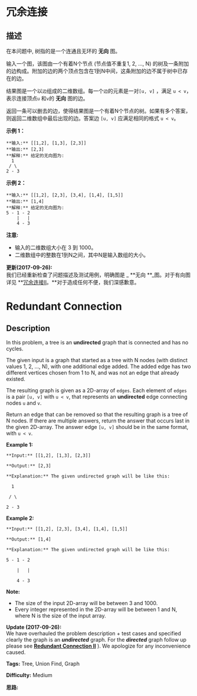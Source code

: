 # 冗余连接

## 描述

在本问题中, 树指的是一个连通且无环的 **无向** 图。

输入一个图，该图由一个有着N个节点 (节点值不重复1, 2, ..., N) 的树及一条附加的边构成。附加的边的两个顶点包含在1到N中间，这条附加的边不属于树中已存在的边。

结果图是一个以`边`组成的二维数组。每一个`边`的元素是一对`[u, v]` ，满足 `u < v`，表示连接顶点`u` 和`v`的 **无向** 图的边。

返回一条可以删去的边，使得结果图是一个有着N个节点的树。如果有多个答案，则返回二维数组中最后出现的边。答案边 `[u, v]` 应满足相同的格式 `u < v`。

**示例 1：**

    
    
    **输入:** [[1,2], [1,3], [2,3]]
    **输出:** [2,3]
    **解释:** 给定的无向图为:
      1
     / \
    2 - 3
    

**示例 2：**

    
    
    **输入:** [[1,2], [2,3], [3,4], [1,4], [1,5]]
    **输出:** [1,4]
    **解释:** 给定的无向图为:
    5 - 1 - 2
        |   |
        4 - 3
    

**注意:**

  * 输入的二维数组大小在 3 到 1000。
  * 二维数组中的整数在1到N之间，其中N是输入数组的大小。

**更新(2017-09-26):**  
我们已经重新检查了问题描述及测试用例，明确图是 _ **无向  **_图。对于有向图详见 **[冗余连接II](https://leetcodechina.com/problems/redundant-connection-ii/description/)。**对于造成任何不便，我们深感歉意。



# Redundant Connection

## Description



In this problem, a tree is an **undirected** graph that is connected and has no cycles.

The given input is a graph that started as a tree with N nodes (with distinct values 1, 2, ..., N), with one additional edge added. The added edge has two different vertices chosen from 1 to N, and was not an edge that already existed.

The resulting graph is given as a 2D-array of `edges`. Each element of `edges` is a pair `[u, v]` with `u < v`, that represents an **undirected** edge connecting nodes `u` and `v`.

Return an edge that can be removed so that the resulting graph is a tree of N nodes. If there are multiple answers, return the answer that occurs last in the given 2D-array. The answer edge `[u, v]` should be in the same format, with `u < v`.

**Example 1:**  

    
    
    **Input:** [[1,2], [1,3], [2,3]]
    **Output:** [2,3]
    **Explanation:** The given undirected graph will be like this:
      1
     / \
    2 - 3
    

**Example 2:**  

    
    
    **Input:** [[1,2], [2,3], [3,4], [1,4], [1,5]]
    **Output:** [1,4]
    **Explanation:** The given undirected graph will be like this:
    5 - 1 - 2
        |   |
        4 - 3
    

**Note:**  

* The size of the input 2D-array will be between 3 and 1000.
* Every integer represented in the 2D-array will be between 1 and N, where N is the size of the input array.

  

**Update (2017-09-26):**  
We have overhauled the problem description + test cases and specified clearly the graph is an **_undirected_** graph. For the **_directed_** graph follow up please see **[Redundant Connection II](https://leetcode.com/problems/redundant-connection-ii/description/)** ). We apologize for any inconvenience caused.


**Tags:** Tree, Union Find, Graph

**Difficulty:** Medium

**思路:**
